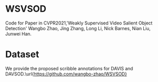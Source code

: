 # WSVSOD
Code for Paper in CVPR2021,'Weakly Supervised Video Salient Object Detection' Wangbo Zhao, Jing Zhang, Long Li, Nick Barnes, Nian Liu, Junwei Han.


# Dataset
We provide the proposed scribble annotations for DAVIS and DAVSOD.\url{https://github.com/wangbo-zhao/WSVSOD}
